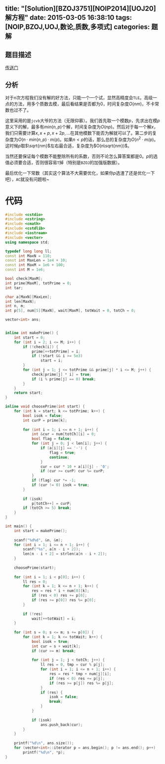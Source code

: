title: "[Solution][BZOJ3751][NOIP2014][UOJ20]解方程"
date: 2015-03-05 16:38:10
tags: [NOIP,BZOJ,UOJ,数论,质数,多项式]
categories: 题解
---
## 题目描述
[传送门](http://uoj.ac/problem/20)

## 分析
对于$n$次方程我们没有解的好方法，只能一个一个试，显然高精度会`TLE`。高级一点的方法，用多个质数去模，最后看结果是否都为$0$，时间复杂度$O(nm)$，不卡常数也过不了。

这里采用的是`jcvb`大爷的方法（无限仰慕）。我们首先取一个模数$p$，先求出在模$p$意义下的解，最多有$min(n,p)$个解，时间复杂度为$O(np)$。然后对于每一个解$x$，我们只需要计算$x,x+p,x+2p,...$在其他模数下能否为解就可以了。第二步的复杂度为$O(n·min(n,p)·m/p)$。如果$n<p$的话，那么总的复杂度为$O(n^2·m/p)$。这时候$p$取$\sqrt{nm}$左右最合适，复杂度为$O(n\sqrt{nm})$。

当然还要保证每个模数不能整除所有的系数，否则不论怎么算答案都是$0$。$p$的选值必须要合适，否则很容易`T`掉（特别是`BZOJ`的加强版数据）。

最后优化一下常数（其实这个算法不大需要优化，如果你$p$选渣了还是优化一下吧），`AC`就没有问题啦~

<!--more-->
# 代码
```c++
#include <cstdio>
#include <cstring>
#include <cmath>
#include <cstdlib>
#include <iostream>
#include <vector>
using namespace std;

typedef long long ll;
const int MaxN = 110;
const int MaxLen = 1e4 + 10;
const int MaxM = 1e6 + 100;
const int M = 1e6;

bool check[MaxM];
int prime[MaxM], totPrime = 0;
int tar;

char a[MaxN][MaxLen];
int len[MaxN];
int n, m;
int p[5], num[5][MaxN], wait[MaxM], totWait = 0, totCh = 0;

vector<int> ans;


inline int makePrime() {
    int start = 0;
    for (int i = 2; i <= M; i++) {
        if (!check[i]) {
            prime[++totPrime] = i;
            if (!start && i >= 5e3)
                start = i;
        }
        for (int j = 1; j <= totPrime && prime[j] * i <= M; j++) {
            check[prime[j] * i] = true;
            if (i % prime[j] == 0) break;
        }
    }
    return start;
}

inline void choosePrime(int start) {
    for (int k = start; k <= totPrime; k++) {
        bool isok = false;
        int curP = prime[k];
        
        for (int i = 1; i <= n + 1; i++) {
            int &cur = num[totCh][i] = 0;
            bool flag = false;
            for (int j = 0; j < len[i]; j++) {
                if (a[i][j] == '-') {
                    flag = true;
                    continue;
                }           
                cur = cur * 10 + a[i][j] - '0';
                if (cur >= curP) cur %= curP;
            }
            if (flag) cur *= -1;
            if (cur != 0) isok = true;
        }
        
        if (isok)
            p[totCh++] = curP;
        if (totCh >= 5) break;
    }
}

int main() {
    int start = makePrime();
    
    scanf("%d%d", &n, &m);
    for (int i = 1; i <= n + 1; i++) {
        scanf("%s", a[n - i + 2]);
        len[n - i + 2] = strlen(a[n - i + 2]);
    }
    
    choosePrime(start);
    
    for (int i = 1; i < p[0]; i++) {
        ll res = 0;
        for (int k = 1; k <= n + 1; k++) {
            res = res * i + num[0][k];
            if (res < 0) res += p[0];
            if (res >= p[0]) res %= p[0];
        }
        
        if (!res)
            wait[++totWait] = i;
    }
    
    for (int s = 0; s <= m; s += p[0]) {
        for (int k = 1; k <= totWait; k++) {
            bool isok = true;
            int cur = s + wait[k];
            if (cur >= m) break;
            
            for (int j = 1; j < totCh; j++) {
                ll res = 0, tmp = cur % p[j];
                for (int i = 1; i <= n + 1; i++) {
                    res = res * tmp + num[j][i];
                    if (res < 0) res += p[j];
                    if (res >= p[j]) res %= p[j];
                }
                if (res) {
                    isok = false;
                    break;
                }
            }
            
            if (isok) 
                ans.push_back(cur);
        }
    }
    
    printf("%d\n", ans.size());
    for (vector<int>::iterator p = ans.begin(); p != ans.end(); p++)
        printf("%d\n", *p);
}

```